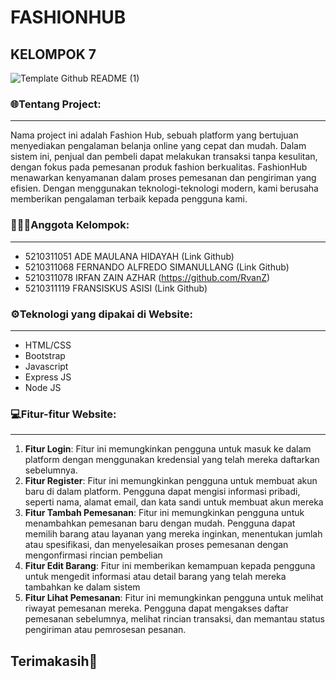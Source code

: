 # FASHIONHUB
## KELOMPOK 7

![Template Github README (1)](https://github.com/Dimaspermana293/PROJEK-AKHIR-WSII-KELOMPOK10/assets/97396687/53b8d7e7-38c1-4be6-aefd-7504628fdf79)

### 🌐Tentang Project:
----------------
Nama project ini adalah Fashion Hub, sebuah platform yang bertujuan  menyediakan pengalaman belanja online yang cepat dan mudah. Dalam sistem ini, penjual dan pembeli dapat melakukan transaksi tanpa kesulitan, dengan fokus pada pemesanan produk fashion berkualitas. FashionHub menawarkan kenyamanan dalam proses pemesanan dan pengiriman yang efisien. Dengan menggunakan teknologi-teknologi modern, kami berusaha memberikan pengalaman terbaik kepada pengguna kami.

### 👨🏻‍💻Anggota Kelompok:
----------------
- 5210311051 ADE MAULANA HIDAYAH (Link Github)
- 5210311068 FERNANDO ALFREDO SIMANULLANG (Link Github)
- 5210311078 IRFAN ZAIN AZHAR (https://github.com/RvanZ)
- 5210311119 FRANSISKUS ASISI (Link Github)

### ⚙️Teknologi yang dipakai di Website:
----------------
- HTML/CSS
- Bootstrap
- Javascript
- Express JS
- Node JS
  

### 💻Fitur-fitur Website:
----------------
1. **Fitur Login**: Fitur ini memungkinkan pengguna untuk masuk ke dalam platform dengan menggunakan kredensial yang telah mereka daftarkan sebelumnya.
2. **Fitur Register**: Fitur ini memungkinkan pengguna untuk membuat akun baru di dalam platform. Pengguna dapat mengisi informasi pribadi, seperti nama, alamat email, dan kata sandi untuk membuat akun mereka
3. **Fitur Tambah Pemesanan**: Fitur ini memungkinkan pengguna untuk menambahkan pemesanan baru dengan mudah. Pengguna dapat memilih barang atau layanan yang mereka inginkan, menentukan jumlah atau spesifikasi, dan menyelesaikan proses pemesanan dengan mengonfirmasi rincian pembelian
4. **Fitur Edit Barang**: Fitur ini memberikan kemampuan kepada pengguna untuk mengedit informasi atau detail barang yang telah mereka tambahkan ke dalam sistem
5. **Fitur Lihat Pemesanan**:  Fitur ini memungkinkan pengguna untuk melihat riwayat pemesanan mereka. Pengguna dapat mengakses daftar pemesanan sebelumnya, melihat rincian transaksi, dan memantau status pengiriman atau pemrosesan pesanan.

Terimakasih👋
-----------

